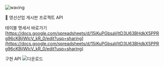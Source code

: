 ![waving](https://capsule-render.vercel.app/api?type=waving&height=250&text=게시판&nbsp;&nbsp;Project&fontAlign=30&fontAlignY=40&color=gradient)

📌 영선산업
게시판 프로젝트 API

테이블 명세서 바로가기[https://docs.google.com/spreadsheets/d/15iKuPGbsaVItD3U63BHdkX5PPRg96cKBjIWlcV_kR_0/edit?usp=sharing](https://docs.google.com/spreadsheets/d/15iKuPGbsaVItD3U63BHdkX5PPRg96cKBjIWlcV_kR_0/edit?usp=sharing)


구현 API
![다운로드](https://user-images.githubusercontent.com/96857444/228799873-6b7ff1df-1332-4db8-9935-64da8d4c13c0.png)
